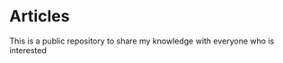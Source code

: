 # Articles

This is a public repository to share my knowledge with everyone who is interested 










